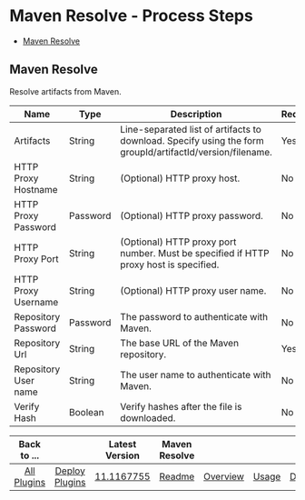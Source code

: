 
# Maven Resolve - Process Steps


* [Maven Resolve](#maven_resolve)


## Maven Resolve

Resolve artifacts from Maven.


| Name | Type | Description                                                                                                          | Required |
| ---- | ---- | -------------------------------------------------------------------------------------------------------------------- | -------- |
| Artifacts | String | Line-separated list of artifacts to download. Specify using the form groupId/artifactId/version/filename. | Yes |
| HTTP Proxy Hostname | String | (Optional) HTTP proxy host. | No |
| HTTP Proxy Password | Password | (Optional) HTTP proxy password. | No |
| HTTP Proxy Port | String | (Optional) HTTP proxy port number. Must be specified if HTTP proxy host is specified. | No |
| HTTP Proxy Username | String | (Optional) HTTP proxy user name. | No |
| Repository Password | Password | The password to authenticate with Maven. | No |
| Repository Url | String | The base URL of the Maven repository. | Yes |
| Repository User name | String | The user name to authenticate with Maven. | No |
| Verify Hash | Boolean | Verify hashes after the file is downloaded. | No |



|Back to ...||Latest Version|Maven Resolve ||||
| :---: | :---: | :---: | :---: | :---: | :---: | :---: |
|[All Plugins](../../index.md)|[Deploy Plugins](../README.md)|[11.1167755](https://raw.githubusercontent.com/UrbanCode/IBM-UCD-PLUGINS/main/files/Maven/ucd-Maven-11.1167755.zip)|[Readme](README.md)|[Overview](overview.md)|[Usage](usage.md)|[Downloads](downloads.md)|
